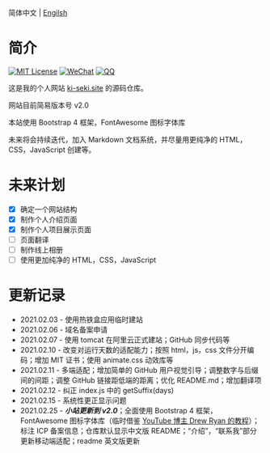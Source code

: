 简体中文 | [Engilsh](./README.md)

# 简介

[![MIT License](https://img.shields.io/badge/license-MIT-green)](./LICENSE.md) [![WeChat](https://img.shields.io/badge/WeChat-Ki--Seki-green?logo=wechat&style=plastic)]() [![QQ](https://img.shields.io/badge/QQ-1640826352-blue?logo=Tencent-QQ&style=plastic)](http://wpa.qq.com/msgrd?v=3&uin=1640826352&site=qq&menu=yes)

这是我的个人网站 [ki-seki.site](http://ki-seki.site) 的源码仓库。

网站目前简易版本号 v2.0

本站使用 Bootstrap 4 框架，FontAwesome 图标字体库

未来将会持续迭代，加入 Markdown 文档系统，并尽量用更纯净的 HTML，CSS，JavaScript 创建等。

# 未来计划

- [x] 确定一个网站结构
- [x] 制作个人介绍页面
- [x] 制作个人项目展示页面
- [ ] 页面翻译
- [ ] 制作线上相册
- [ ] 使用更加纯净的 HTML，CSS，JavaScript

# 更新记录

- 2021.02.03 - 使用热铁盒应用临时建站
- 2021.02.06 - 域名备案申请
- 2021.02.07 - 使用 tomcat 在阿里云正式建站；GitHub 同步代码等
- 2021.02.10 - 改变对运行天数的适配能力；按照 html，js，css 文件分开编码；增加 MIT 证书；使用 animate.css 动效库等
- 2021.02.11 - 多端适配；增加简单的 GitHub 用户视觉引导；调整数字与后缀间的间距；调整 GitHub 链接距低端的距离；优化 README.md；增加翻译项
- 2021.02.12 - 纠正 index.js 中的 getSuffix(days)
- 2021.02.15 - 系统性更正显示问题
- 2021.02.25 - ***小站更新到 v2.0***；全面使用 Bootstrap 4 框架，FontAwesome 图标字体库（临时借鉴 [YouTube 博主 Drew Ryan 的教程](https://www.youtube.com/watch?v=9cKsq14Kfsw)）；标注 ICP 备案信息；仓库默认显示中文版 README；“介绍”，“联系我”部分更新移动端适配；readme 英文版更新